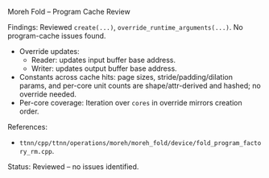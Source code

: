 Moreh Fold – Program Cache Review

Findings: Reviewed `create(...)`, `override_runtime_arguments(...)`. No program-cache issues found.

- Override updates:
  - Reader: updates input buffer base address.
  - Writer: updates output buffer base address.
- Constants across cache hits: page sizes, stride/padding/dilation params, and per-core unit counts are shape/attr-derived and hashed; no override needed.
- Per-core coverage: Iteration over `cores` in override mirrors creation order.

References:
- `ttnn/cpp/ttnn/operations/moreh/moreh_fold/device/fold_program_factory_rm.cpp`.

Status: Reviewed – no issues identified.
